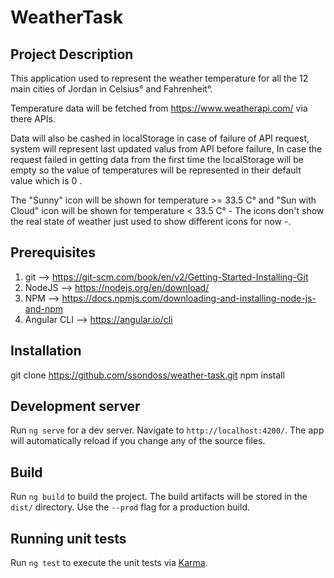 # WeatherTask

## Project Description

This application used to represent the weather temperature for all the 12 main cities of Jordan in Celsius° and Fahrenheit°.

Temperature data will be fetched from https://www.weatherapi.com/ via there APIs.

Data will also be cashed in localStorage in case of failure of API request, system will represent last updated valus from API before failure, In case the request failed in getting data from the first time the localStorage will be empty so the value of temperatures will be represented in their default value which is 0 .

The "Sunny" icon will be shown for temperature >= 33.5 C° and "Sun with Cloud" icon will be shown for temperature < 33.5 C° - The icons don't show the real state of weather just used to show different icons for now -.

## Prerequisites

1) git --> https://git-scm.com/book/en/v2/Getting-Started-Installing-Git
2) NodeJS --> https://nodejs.org/en/download/
3) NPM --> https://docs.npmjs.com/downloading-and-installing-node-js-and-npm
4) Angular CLI --> https://angular.io/cli

## Installation 

git clone https://github.com/ssondoss/weather-task.git
npm install

## Development server

Run `ng serve` for a dev server. Navigate to `http://localhost:4200/`. The app will automatically reload if you change any of the source files.

## Build

Run `ng build` to build the project. The build artifacts will be stored in the `dist/` directory. Use the `--prod` flag for a production build.

## Running unit tests

Run `ng test` to execute the unit tests via [Karma](https://karma-runner.github.io).
